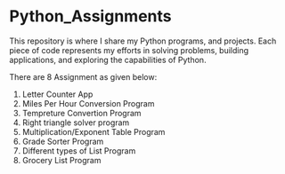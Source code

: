 # Python_Assignments
This repository is where I share my Python programs, and projects. Each piece of code represents my efforts in solving problems, building applications, and exploring the capabilities of Python.

There are 8 Assignment as given below:
1) Letter Counter App
2) Miles Per Hour Conversion Program
3) Tempreture Convertion Program
4) Right triangle solver program
5) Multiplication/Exponent Table Program
6) Grade Sorter Program
7) Different types of List Program
8) Grocery List Program
